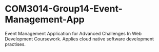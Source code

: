 # COM3014-Group14-Event-Management-App
Event Management Application for Advanced Challenges In Web Development Coursework. Applies cloud native software development practises.
